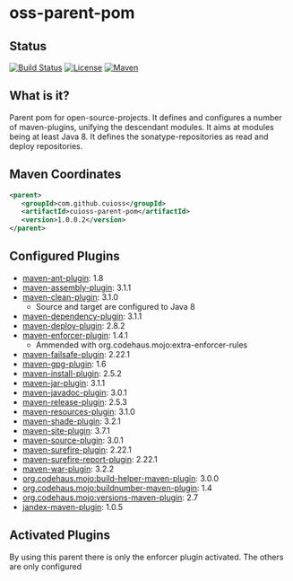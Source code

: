 # oss-parent-pom

## Status
[![Build Status](https://travis-ci.org/cuioss/oss-parent-pom.svg?branch=master)](https://travis-ci.org/cuioss/oss-parent-pom)
[![License](http://img.shields.io/:license-apache-blue.svg)](http://www.apache.org/licenses/LICENSE-2.0.html)
[![Maven](https://img.shields.io/maven-metadata/v/http/central.maven.org/maven2/com/github/cuioss/cuioss-parent-pom/maven-metadata.xml.svg)](http://central.maven.org/maven2/com/github/cuioss/cuioss-parent-pom/)

## What is it?
Parent pom for open-source-projects. It defines and configures a number of maven-plugins, unifying the descendant modules.
It aims at modules being at least Java 8. It defines the sonatype-repositories as read and deploy repositories.

## Maven Coordinates
```xml
<parent>
   <groupId>com.github.cuioss</groupId>
   <artifactId>cuioss-parent-pom</artifactId>
   <version>1.0.0.2</version>
</parent>
```

## Configured Plugins
- [maven-ant-plugin](https://maven.apache.org/plugins/maven-ant-plugin/): 1.8
- [maven-assembly-plugin](https://maven.apache.org/plugins/maven-assembly-plugin/): 3.1.1
- [maven-clean-plugin](https://maven.apache.org/plugins/maven-clean-plugin/): 3.1.0
	- Source and target are configured to Java 8
- [maven-dependency-plugin](https://maven.apache.org/plugins/maven-dependency-plugin/): 3.1.1	
- [maven-deploy-plugin](https://maven.apache.org/plugins/maven-deploy-plugin/): 2.8.2	
- [maven-enforcer-plugin](https://maven.apache.org/plugins/maven-enforcer-plugin/): 1.4.1
	- Ammended with org.codehaus.mojo:extra-enforcer-rules
- [maven-failsafe-plugin](https://maven.apache.org/plugins/maven-failsafe-plugin/): 2.22.1
- [maven-gpg-plugin](https://maven.apache.org/plugins/maven-gpg-plugin/): 1.6
- [maven-install-plugin](https://maven.apache.org/plugins/maven-install-plugin/): 2.5.2	
- [maven-jar-plugin](https://maven.apache.org/plugins/maven-jar-plugin/): 3.1.1
- [maven-javadoc-plugin](https://maven.apache.org/plugins/maven-javadoc-plugin/): 3.0.1
- [maven-release-plugin](https://maven.apache.org/plugins/maven-release-plugin/): 2.5.3
- [maven-resources-plugin](https://maven.apache.org/plugins/maven-resources-plugin/): 3.1.0
- [maven-shade-plugin](https://maven.apache.org/plugins/maven-shade-plugin/): 3.2.1
- [maven-site-plugin](https://maven.apache.org/plugins/maven-site-plugin/): 3.7.1
- [maven-source-plugin](https://maven.apache.org/plugins/maven-source-plugin/): 3.0.1
- [maven-surefire-plugin](https://maven.apache.org/plugins/maven-surefire-plugin/): 2.22.1
- [maven-surefire-report-plugin](https://maven.apache.org/plugins/maven-surefire-report-plugin/): 2.22.1
- [maven-war-plugin](https://maven.apache.org/plugins/maven-war-plugin/): 3.2.2
- [org.codehaus.mojo:build-helper-maven-plugin](https://www.mojohaus.org/build-helper-maven-plugin/): 3.0.0
- [org.codehaus.mojo:buildnumber-maven-plugin](https://www.mojohaus.org/buildnumber-maven-plugin/): 1.4
- [org.codehaus.mojo:versions-maven-plugin](https://www.mojohaus.org/versions-maven-plugin/): 2.7
- [jandex-maven-plugin](https://github.com/wildfly/jandex-maven-plugin): 1.0.5

## Activated Plugins
By using this parent there is only the enforcer plugin activated. The others are only configured
